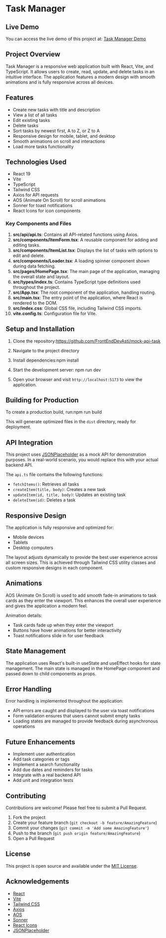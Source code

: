 # Task Manager

## Live Demo

You can access the live demo of this project at: [Task Manager Demo](https://mock-api-task.vercel.app/)

## Project Overview

Task Manager is a responsive web application built with React, Vite, and TypeScript. It allows users to create, read, update, and delete tasks in an intuitive interface. The application features a modern design with smooth animations and is fully responsive across all devices.

## Features

- Create new tasks with title and description
- View a list of all tasks
- Edit existing tasks
- Delete tasks
- Sort tasks by newest first, A to Z, or Z to A
- Responsive design for mobile, tablet, and desktop
- Smooth animations on scroll and interactions
- Load more tasks functionality

## Technologies Used

- React 19
- Vite
- TypeScript
- Tailwind CSS
- Axios for API requests
- AOS (Animate On Scroll) for scroll animations
- Sonner for toast notifications
- React Icons for icon components


### Key Components and Files

1. **src/api/api.ts**: Contains all API-related functions using Axios.
2. **src/components/ItemForm.tsx**: A reusable component for adding and editing tasks.
3. **src/components/ItemList.tsx**: Displays the list of tasks with options to edit and delete.
4. **src/components/Loader.tsx**: A loading spinner component shown during data fetching.
5. **src/pages/HomePage.tsx**: The main page of the application, managing the overall state and layout.
6. **src/types/index.ts**: Contains TypeScript type definitions used throughout the project.
7. **src/App.tsx**: The root component of the application, handling routing.
8. **src/main.tsx**: The entry point of the application, where React is rendered to the DOM.
9. **src/index.css**: Global CSS file, including Tailwind CSS imports.
10. **vite.config.ts**: Configuration file for Vite.

## Setup and Installation

1. Clone the repository:https://github.com/FrontEndDevAsti/mock-api-task

2. Navigate to the project directory

3. Install dependencies:npm install

4. Start the development server: npm run dev

5. Open your browser and visit `http://localhost:5173` to view the application.

## Building for Production

To create a production build, run:npm run build

This will generate optimized files in the `dist` directory, ready for deployment.

## API Integration

This project uses [JSONPlaceholder](https://jsonplaceholder.typicode.com) as a mock API for demonstration purposes. In a real-world scenario, you would replace this with your actual backend API.

The `api.ts` file contains the following functions:
- `fetchItems()`: Retrieves all tasks
- `createItem(title, body)`: Creates a new task
- `updateItem(id, title, body)`: Updates an existing task
- `deleteItem(id)`: Deletes a task

## Responsive Design

The application is fully responsive and optimized for:
- Mobile devices
- Tablets
- Desktop computers

The layout adjusts dynamically to provide the best user experience across all screen sizes. This is achieved through Tailwind CSS utility classes and custom responsive designs in each component.

## Animations

AOS (Animate On Scroll) is used to add smooth fade-in animations to task cards as they enter the viewport. This enhances the overall user experience and gives the application a modern feel.

Animation details:
- Task cards fade up when they enter the viewport
- Buttons have hover animations for better interactivity
- Toast notifications slide in for user feedback

## State Management

The application uses React's built-in useState and useEffect hooks for state management. The main state is managed in the HomePage component and passed down to child components as props.

## Error Handling

Error handling is implemented throughout the application:
- API errors are caught and displayed to the user via toast notifications
- Form validation ensures that users cannot submit empty tasks
- Loading states are managed to provide feedback during asynchronous operations

## Future Enhancements

- Implement user authentication
- Add task categories or tags
- Implement a search functionality
- Add due dates and reminders for tasks
- Integrate with a real backend API
- Add unit and integration tests

## Contributing

Contributions are welcome! Please feel free to submit a Pull Request.

1. Fork the project
2. Create your feature branch (`git checkout -b feature/AmazingFeature`)
3. Commit your changes (`git commit -m 'Add some AmazingFeature'`)
4. Push to the branch (`git push origin feature/AmazingFeature`)
5. Open a Pull Request

## License

This project is open source and available under the [MIT License](LICENSE).

## Acknowledgements

- [React](https://reactjs.org/)
- [Vite](https://vitejs.dev/)
- [Tailwind CSS](https://tailwindcss.com/)
- [Axios](https://axios-http.com/)
- [AOS](https://michalsnik.github.io/aos/)
- [Sonner](https://sonner.emilkowal.ski/)
- [React Icons](https://react-icons.github.io/react-icons/)
- [JSONPlaceholder](https://jsonplaceholder.typicode.com/)


